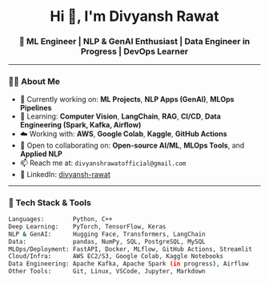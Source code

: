 <h1 align="center">Hi 👋, I'm Divyansh Rawat</h1>
<h3 align="center">🚀 ML Engineer | NLP & GenAI Enthusiast | Data Engineer in Progress | DevOps Learner</h3>

---

### 👨‍💻 About Me

- 🔭 Currently working on: **ML Projects**, **NLP Apps (GenAI)**, **MLOps Pipelines**
- 🧠 Learning: **Computer Vision**, **LangChain**, **RAG**, **CI/CD**, **Data Engineering (Spark, Kafka, Airflow)**
- ☁️ Working with: **AWS**, **Google Colab**, **Kaggle**, **GitHub Actions**
- 🤝 Open to collaborating on: **Open-source AI/ML**, **MLOps Tools**, and **Applied NLP**
- 📫 Reach me at: `divyanshrawatofficial@gmail.com`
- 💼 LinkedIn: [divyansh-rawat](https://www.linkedin.com/in/divyansh-rawat-aba930313)

---

### 🧰 Tech Stack & Tools

```bash
Languages:        Python, C++
Deep Learning:    PyTorch, TensorFlow, Keras
NLP & GenAI:      Hugging Face, Transformers, LangChain
Data:             pandas, NumPy, SQL, PostgreSQL, MySQL
MLOps/Deployment: FastAPI, Docker, MLflow, GitHub Actions, Streamlit
Cloud/Infra:      AWS EC2/S3, Google Colab, Kaggle Notebooks
Data Engineering: Apache Kafka, Apache Spark (in progress), Airflow
Other Tools:      Git, Linux, VSCode, Jupyter, Markdown
